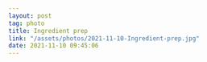 ```yaml
---
layout: post
tag: photo
title: Ingredient prep
link: "/assets/photos/2021-11-10-Ingredient-prep.jpg"
date: 2021-11-10 09:45:06
---
```

